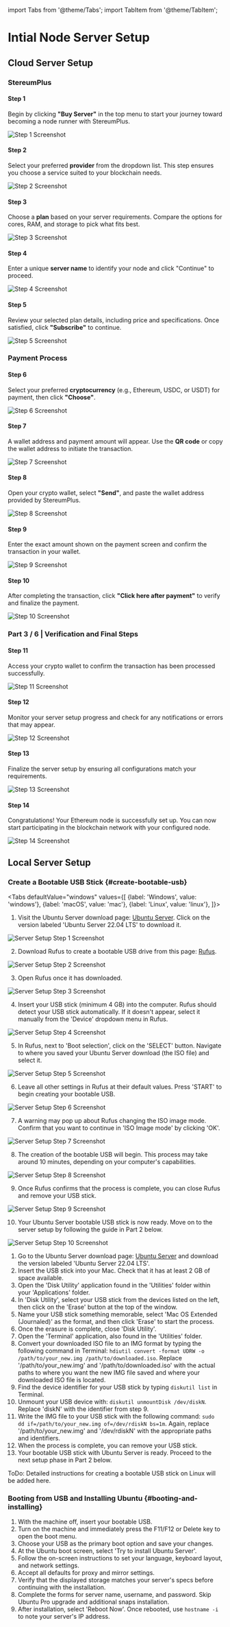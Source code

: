 import Tabs from '@theme/Tabs';
import TabItem from '@theme/TabItem';


# Intial Node Server Setup

## Cloud Server Setup

### StereumPlus

#### Step 1
Begin by clicking **"Buy Server"** in the top menu to start your journey toward becoming a node runner with StereumPlus.

![Step 1 Screenshot](../../../static/screenshots/guides/stereumplus/order-process/SP1.png)

#### Step 2
Select your preferred **provider** from the dropdown list. This step ensures you choose a service suited to your blockchain needs.

![Step 2 Screenshot](../../../static/screenshots/guides/stereumplus/order-process/SP2.png)

#### Step 3
Choose a **plan** based on your server requirements. Compare the options for cores, RAM, and storage to pick what fits best.

![Step 3 Screenshot](../../../static/screenshots/guides/stereumplus/order-process/SP3.png)

#### Step 4
Enter a unique **server name** to identify your node and click "Continue" to proceed.

![Step 4 Screenshot](../../../static/screenshots/guides/stereumplus/order-process/SP4.png)

#### Step 5
Review your selected plan details, including price and specifications. Once satisfied, click **"Subscribe"** to continue.

![Step 5 Screenshot](../../../static/screenshots/guides/stereumplus/order-process/SP5.png)

### Payment Process

#### Step 6
Select your preferred **cryptocurrency** (e.g., Ethereum, USDC, or USDT) for payment, then click **"Choose"**.

![Step 6 Screenshot](../../../static/screenshots/guides/stereumplus/order-process/SP6.png)

#### Step 7
A wallet address and payment amount will appear. Use the **QR code** or copy the wallet address to initiate the transaction.

![Step 7 Screenshot](../../../static/screenshots/guides/stereumplus/order-process/SP7.png)

#### Step 8
Open your crypto wallet, select **"Send"**, and paste the wallet address provided by StereumPlus.

![Step 8 Screenshot](../../../static/screenshots/guides/stereumplus/order-process/SP8.png)

#### Step 9
Enter the exact amount shown on the payment screen and confirm the transaction in your wallet.

![Step 9 Screenshot](../../../static/screenshots/guides/stereumplus/order-process/SP9.png)

#### Step 10
After completing the transaction, click **"Click here after payment"** to verify and finalize the payment.

![Step 10 Screenshot](../../../static/screenshots/guides/stereumplus/order-process/SP10.png)

### Part 3 / 6 | Verification and Final Steps

#### Step 11
Access your crypto wallet to confirm the transaction has been processed successfully.

![Step 11 Screenshot](../../../static/screenshots/guides/stereumplus/order-process/SP11.png)

#### Step 12
Monitor your server setup progress and check for any notifications or errors that may appear.

![Step 12 Screenshot](../../../static/screenshots/guides/stereumplus/order-process/SP12.png)

#### Step 13
Finalize the server setup by ensuring all configurations match your requirements.

![Step 13 Screenshot](../../../static/screenshots/guides/stereumplus/order-process/SP13.png)

#### Step 14
Congratulations! Your Ethereum node is successfully set up. You can now start participating in the blockchain network with your configured node.

![Step 14 Screenshot](../../../static/screenshots/guides/stereumplus/order-process/SP14.png)

## Local Server Setup

### Create a Bootable USB Stick {#create-bootable-usb}

<Tabs
  defaultValue="windows"
  values={[
    {label: 'Windows', value: 'windows'},
    {label: 'macOS', value: 'mac'},
    {label: 'Linux', value: 'linux'},
  ]}>

  <TabItem value="windows">

  1. Visit the Ubuntu Server download page: [Ubuntu Server](https://ubuntu.com/download/server). Click on the version labeled 'Ubuntu Server 22.04 LTS' to download it.
  
  ![Server Setup Step 1 Screenshot](../../../static/screenshots/guides/server-setup-windows/serverprep_1.png)
  
  2. Download Rufus to create a bootable USB drive from this page: [Rufus](https://rufus.ie/).
  
  ![Server Setup Step 2 Screenshot](../../../static/screenshots/guides/server-setup-windows/serverprep_2.png)
  
  3. Open Rufus once it has downloaded.
  
  ![Server Setup Step 3 Screenshot](../../../static/screenshots/guides/server-setup-windows/serverprep_3.png)
  
  4. Insert your USB stick (minimum 4 GB) into the computer. Rufus should detect your USB stick automatically. If it doesn't appear, select it manually from the 'Device' dropdown menu in Rufus.
  
  ![Server Setup Step 4 Screenshot](../../../static/screenshots/guides/server-setup-windows/serverprep_4.png)
  
  5. In Rufus, next to 'Boot selection', click on the 'SELECT' button. Navigate to where you saved your Ubuntu Server download (the ISO file) and select it.
  
  ![Server Setup Step 5 Screenshot](../../../static/screenshots/guides/server-setup-windows/serverprep_5.png)
  
  6. Leave all other settings in Rufus at their default values. Press 'START' to begin creating your bootable USB.
  
  ![Server Setup Step 6 Screenshot](../../../static/screenshots/guides/server-setup-windows/serverprep_6.png)
  
  7. A warning may pop up about Rufus changing the ISO image mode. Confirm that you want to continue in 'ISO Image mode' by clicking 'OK'.
  
  ![Server Setup Step 7 Screenshot](../../../static/screenshots/guides/server-setup-windows/serverprep_7.png)
  
  8. The creation of the bootable USB will begin. This process may take around 10 minutes, depending on your computer's capabilities.
  
  ![Server Setup Step 8 Screenshot](../../../static/screenshots/guides/server-setup-windows/serverprep_8.png)
  
  9. Once Rufus confirms that the process is complete, you can close Rufus and remove your USB stick.
  
  ![Server Setup Step 9 Screenshot](../../../static/screenshots/guides/server-setup-windows/serverprep_9.png)
  
  10. Your Ubuntu Server bootable USB stick is now ready. Move on to the server setup by following the guide in Part 2 below.
  
  ![Server Setup Step 10 Screenshot](../../../static/screenshots/guides/server-setup-windows/serverprep_10.png)

  </TabItem>

  <TabItem value="mac">

  1. Go to the Ubuntu Server download page: [Ubuntu Server](https://ubuntu.com/download/server) and download the version labeled 'Ubuntu Server 22.04 LTS'.
  2. Insert the USB stick into your Mac. Check that it has at least 2 GB of space available.
  3. Open the 'Disk Utility' application found in the 'Utilities' folder within your 'Applications' folder.
  4. In 'Disk Utility', select your USB stick from the devices listed on the left, then click on the 'Erase' button at the top of the window.
  5. Name your USB stick something memorable, select 'Mac OS Extended (Journaled)' as the format, and then click 'Erase' to start the process.
  6. Once the erasure is complete, close 'Disk Utility'.
  7. Open the 'Terminal' application, also found in the 'Utilities' folder.
  8. Convert your downloaded ISO file to an IMG format by typing the following command in Terminal: `hdiutil convert -format UDRW -o /path/to/your_new.img /path/to/downloaded.iso`. Replace '/path/to/your_new.img' and '/path/to/downloaded.iso' with the actual paths to where you want the new IMG file saved and where your downloaded ISO file is located.
  9. Find the device identifier for your USB stick by typing `diskutil list` in Terminal.
  10. Unmount your USB device with: `diskutil unmountDisk /dev/diskN`. Replace 'diskN' with the identifier from step 9.
  11. Write the IMG file to your USB stick with the following command: `sudo dd if=/path/to/your_new.img of=/dev/rdiskN bs=1m`. Again, replace '/path/to/your_new.img' and '/dev/rdiskN' with the appropriate paths and identifiers.
  12. When the process is complete, you can remove your USB stick.
  13. Your bootable USB stick with Ubuntu Server is ready. Proceed to the next setup phase in Part 2 below.

  </TabItem>

  <TabItem value="linux">
    ToDo: Detailed instructions for creating a bootable USB stick on Linux will be added here.
  </TabItem>

</Tabs>


### Booting from USB and Installing Ubuntu {#booting-and-installing}

1. With the machine off, insert your bootable USB.
2. Turn on the machine and immediately press the F11/F12 or Delete key to open the boot menu.
3. Choose your USB as the primary boot option and save your changes.
4. At the Ubuntu boot screen, select 'Try to install Ubuntu Server'.
5. Follow the on-screen instructions to set your language, keyboard layout, and network settings.
6. Accept all defaults for proxy and mirror settings.
7. Verify that the displayed storage matches your server's specs before continuing with the installation.
8. Complete the forms for server name, username, and password. Skip Ubuntu Pro upgrade and additional snaps installation.
9. After installation, select 'Reboot Now'. Once rebooted, use `hostname -i` to note your server's IP address.

